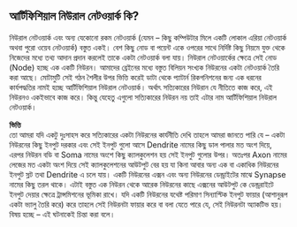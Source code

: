 ## আর্টিফিশিয়াল নিউরাল নেটওয়ার্ক কি?  

নিউরাল নেটওয়ার্ক এবং অন্য যেকোনো রকম নেটওয়ার্ক (যেমন – কিছু কম্পিউটার মিলে একটি লোকাল এরিয়া নেটওয়ার্ক অথবা পুরো ওয়েব নেটওয়ার্ক) বস্তুত একই। বেশ কিছু নোড বা পয়েন্ট একে ওপরের সাথে নির্দিষ্ট কিছু নিয়মে যুক্ত থেকে নিজেদের মধ্যে তথ্য আদান প্রদান করলেই তাকে একটা নেটওয়ার্ক বলা যায়। নিউরাল নেটওয়ার্কের ক্ষেত্রে সেই নোড (Node) হচ্ছে এক একটি নিউরন। আমাদের ব্রেইনের মধ্যে বস্তুত বিলিয়ন সংখ্যক নিউরনের একটা নেটওয়ার্ক তৈরি করা আছে। মোটামুটি সেই গঠন শৈলীর উপর ভিত্তি করেই ডাটা থেকে প্যাটার্ন রিকগনিশনের জন্য এক ধরনের কার্যপদ্ধতির নামই হচ্ছে আর্টিফিশিয়াল নিউরাল নেটওয়ার্ক। অর্থাৎ সত্যিকারের নিউরান যে নীতিতে কাজ করে, এই নিউরনও একইভাবে কাজ করে। কিন্তু যেহেতু এগুলো সত্যিকারের নিউরন নয় তাই এটার নাম আর্টিফিশিয়াল নিউরাল নেটওয়ার্ক। 

**ভিত্তি**  
তো আমরা যদি একটু দুঃসাহস করে সত্যিকারের একটা নিউরনের কার্যনীতি দেখি তাহলে আমরা জানতে পারি যে – একটা নিউরনের কিছু ইনপুট দরকার এবং সেই ইনপুট গুলো আসে Dendrite নামের কিছু ডাল পালার মত অংশ দিয়ে, এরপর নিউরন বডি বা Soma নামের অংশে কিছু ক্যালকুলেশন হয়  সেই ইনপুট গুলোর উপর। অতঃপর Axon নামের লেজের মত একটা অংশ দিয়ে সেই ক্যালকুলেশনের আউটপুট বের হয় যা কিনা আবার অন্য এক বা একাধিক নিউরনের ইনপুট স্লট তথা Dendrite এ চলে যায়। একটি নিউরনের এক্সন এবং অন্য নিউরনের ডেন্ড্রাইটের মাঝে Synapse নামের কিছু তরল থাকে। এটাই বস্তুত এক নিউরন থেকে আরেক নিউরনের কাছে এক্সনের আউটপুট কে ডেন্ড্ররাইটে ইনপুট দেয়ার ক্ষেত্রে ট্রান্সমিশনের ভূমিকা রাখে। যদি একটি নিউরনের যথেষ্ট পরিমাণ সিন্যাপ্টিক ইনপুট ফায়ার (আশানুরূপ একটা ভ্যালু তৈরি করে) করে তাহলে সেই নিউরনটা ফায়ার করে বা বলা যেতে পারে যে, সেই নিউরনটা অ্যাকটিভ হয়। বিষয় হচ্ছে – এই ঘটনাকেই চিন্তা করা বলে।